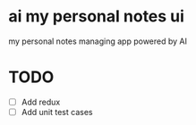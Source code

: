 # ai my personal notes ui

my personal notes managing app powered by AI

# TODO
- [ ] Add redux
- [ ] Add unit test cases